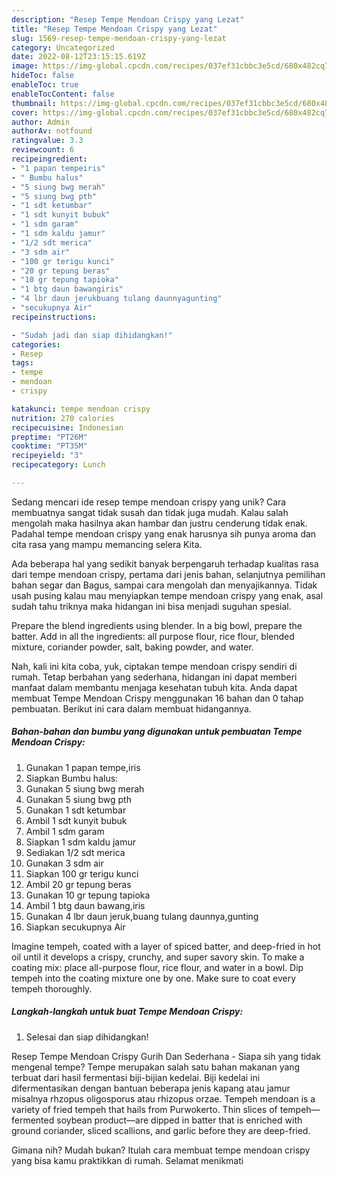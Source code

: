 ```yaml
---
description: "Resep Tempe Mendoan Crispy yang Lezat"
title: "Resep Tempe Mendoan Crispy yang Lezat"
slug: 1569-resep-tempe-mendoan-crispy-yang-lezat
category: Uncategorized
date: 2022-08-12T23:15:15.619Z
image: https://img-global.cpcdn.com/recipes/037ef31cbbc3e5cd/680x482cq70/tempe-mendoan-crispy-foto-resep-utama.jpg
hideToc: false
enableToc: true
enableTocContent: false
thumbnail: https://img-global.cpcdn.com/recipes/037ef31cbbc3e5cd/680x482cq70/tempe-mendoan-crispy-foto-resep-utama.jpg
cover: https://img-global.cpcdn.com/recipes/037ef31cbbc3e5cd/680x482cq70/tempe-mendoan-crispy-foto-resep-utama.jpg
author: Admin
authorAv: notfound
ratingvalue: 3.3
reviewcount: 6
recipeingredient:
- "1 papan tempeiris"
- " Bumbu halus"
- "5 siung bwg merah"
- "5 siung bwg pth"
- "1 sdt ketumbar"
- "1 sdt kunyit bubuk"
- "1 sdm garam"
- "1 sdm kaldu jamur"
- "1/2 sdt merica"
- "3 sdm air"
- "100 gr terigu kunci"
- "20 gr tepung beras"
- "10 gr tepung tapioka"
- "1 btg daun bawangiris"
- "4 lbr daun jerukbuang tulang daunnyagunting"
- "secukupnya Air"
recipeinstructions:

- "Sudah jadi dan siap dihidangkan!"
categories:
- Resep
tags:
- tempe
- mendoan
- crispy

katakunci: tempe mendoan crispy 
nutrition: 270 calories
recipecuisine: Indonesian
preptime: "PT26M"
cooktime: "PT35M"
recipeyield: "3"
recipecategory: Lunch

---
```





Sedang mencari ide resep tempe mendoan crispy yang unik? Cara membuatnya sangat tidak susah dan tidak juga mudah. Kalau salah mengolah maka hasilnya akan hambar dan justru cenderung tidak enak. Padahal tempe mendoan crispy yang enak harusnya sih punya aroma dan cita rasa yang mampu memancing selera Kita.





Ada beberapa hal yang sedikit banyak berpengaruh terhadap kualitas rasa dari tempe mendoan crispy, pertama dari jenis bahan, selanjutnya pemilihan bahan segar dan Bagus, sampai cara mengolah dan menyajikannya. Tidak usah pusing kalau mau menyiapkan tempe mendoan crispy yang enak,      asal sudah tahu triknya maka hidangan ini bisa menjadi suguhan spesial.














Prepare the blend ingredients using blender. In a big bowl, prepare the batter. Add in all the ingredients: all purpose flour, rice flour, blended mixture, coriander powder, salt, baking powder, and water.






Nah, kali ini kita coba, yuk, ciptakan tempe mendoan crispy sendiri di rumah. Tetap berbahan yang sederhana, hidangan ini dapat memberi manfaat dalam membantu menjaga kesehatan tubuh kita. Anda dapat membuat Tempe Mendoan Crispy menggunakan 16 bahan dan 0 tahap pembuatan. Berikut ini cara dalam membuat hidangannya.

<!--inarticleads1-->

##### Bahan-bahan dan bumbu yang digunakan untuk pembuatan Tempe Mendoan Crispy:

1. Gunakan 1 papan tempe,iris
1. Siapkan  Bumbu halus:
1. Gunakan 5 siung bwg merah
1. Gunakan 5 siung bwg pth
1. Gunakan 1 sdt ketumbar
1. Ambil 1 sdt kunyit bubuk
1. Ambil 1 sdm garam
1. Siapkan 1 sdm kaldu jamur
1. Sediakan 1/2 sdt merica
1. Gunakan 3 sdm air
1. Siapkan 100 gr terigu kunci
1. Ambil 20 gr tepung beras
1. Gunakan 10 gr tepung tapioka
1. Ambil 1 btg daun bawang,iris
1. Gunakan 4 lbr daun jeruk,buang tulang daunnya,gunting
1. Siapkan secukupnya Air


Imagine tempeh, coated with a layer of spiced batter, and deep-fried in hot oil until it develops a crispy, crunchy, and super savory skin. To make a coating mix: place all-purpose flour, rice flour, and water in a bowl. Dip tempeh into the coating mixture one by one. Make sure to coat every tempeh thoroughly. 

<!--inarticleads2-->

##### Langkah-langkah untuk buat Tempe Mendoan Crispy:


1. Selesai dan siap dihidangkan!

Resep Tempe Mendoan Crispy Gurih Dan Sederhana - Siapa sih yang tidak mengenal tempe? Tempe merupakan salah satu bahan makanan yang terbuat dari hasil fermentasi biji-bijian kedelai. Biji kedelai ini difermentasikan dengan bantuan beberapa jenis kapang atau jamur misalnya rhzopus oligosporus atau rhizopus orzae. Tempeh mendoan is a variety of fried tempeh that hails from Purwokerto. Thin slices of tempeh—fermented soybean product—are dipped in batter that is enriched with ground coriander, sliced scallions, and garlic before they are deep-fried. 

Gimana nih? Mudah bukan? Itulah cara membuat tempe mendoan crispy yang bisa kamu praktikkan di rumah. Selamat menikmati
